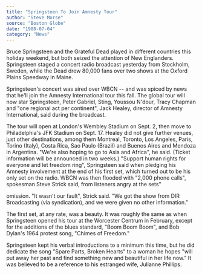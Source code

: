 ```yaml
---
title: "Springsteen To Join Amnesty Tour"
author: "Steve Morse"
source: "Boston Globe"
date: "1988-07-04"
category: "News"
---
```


Bruce Springsteen and the Grateful Dead played in different countries this holiday weekend, but both seized the attention of New Englanders. Springsteen staged a concert radio broadcast yesterday from Stockholm, Sweden, while the Dead drew 80,000 fans over two shows at the Oxford Plains Speedway in Maine.

Springsteen's concert was aired over WBCN -- and was spiced by news that he'll join the Amnesty International tour this fall. The global tour will now star Springsteen, Peter Gabriel, Sting, Youssou N'dour, Tracy Chapman and "one regional act per continent", Jack Healey, director of Amnesty International, said during the broadcast.

The tour will open at London's Wembley Stadium on Sept. 2, then move to Philadelphia's JFK Stadium on Sept. 17. Healey did not give further venues, just other destinations, among them Montreal, Toronto, Los Angeles, Paris, Torino (Italy), Costa Rica, Sao Paulo (Brazil) and Buenos Aires and Mendoza in Argentina. "We're also hoping to go to Asia and Africa", he said. (Ticket information will be announced in two weeks.) "Support human rights for everyone and let freedom ring", Springsteen said when pledging his Amnesty involvement at the end of his first set, which turned out to be his only set on the radio. WBCN was then flooded with "2,000 phone calls", spokesman Steve Strick said, from listeners angry at the sets"

omission. "It wasn't our fault", Strick said. "We got the show from DIR Broadcasting (via syndication), and we were given no other information."

The first set, at any rate, was a beauty. It was roughly the same as when Springsteen opened his tour at the Worcester Centrum in February, except for the additions of the blues standard, "Boom Boom Boom", and Bob Dylan's 1964 protest song, "Chimes of Freedom."

Springsteen kept his verbal introductions to a minimum this time, but he did dedicate the song "Spare Parts, Broken Hearts" to a woman he hopes "will put away her past and find something new and beautiful in her life now." It was believed to be a reference to his estranged wife, Julianne Phillips.
